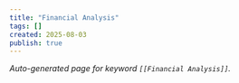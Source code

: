 ```yaml
---
title: "Financial Analysis"
tags: []
created: 2025-08-03
publish: true
---
```


_Auto-generated page for keyword `[[Financial Analysis]]`._
